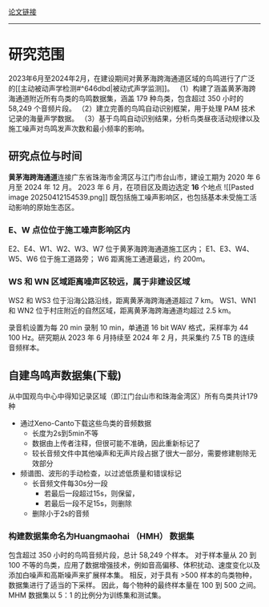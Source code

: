 [论文链接](https://www.sciencedirect.com/science/article/pii/S0006320725001387?via%3Dihub#bb0005)

---
# 研究范围
2023年6月至2024年2月，在建设期间对黄茅海跨海通道区域的鸟鸣进行了广泛的[[主动被动声学检测#^646dbd|被动式声学监测]]。
（1）构建了涵盖黄茅海跨海通道附近所有鸟类的鸟鸣数据集，涵盖 179 种鸟类，包含超过 350 小时的 58,249 个音频片段。 
（2）建立完善的鸟鸣自动识别框架，用于处理 PAM 技术记录的海量声学数据。
（3）基于鸟鸣自动识别结果，分析鸟类昼夜活动规律以及施工噪声对鸟鸣发声次数和最小频率的影响。
## 研究点位与时间
**黄茅海跨海通道**连接广东省珠海市金湾区与江门市台山市，建设工期为 2020 年 6 月至 2024 年 12 月。
2023 年 6 月，在项目区及周边选定 **16** 个地点
![[Pasted image 20250412154539.png]]
既包括施工噪声影响区，也包括基本未受施工活动影响的原始生态区。
### E、W 点位位于施工噪声影响区内
E2、E4、W1、W2、W3、W7 位于黄茅海跨海通道施工区内；
E1、E3、W4、W5、W6 位于施工道路旁；
W6 距离施工通道最远，约 200m。
### WS 和 WN 区域距离噪声区较远，属于非建设区域
WS2 和 WS3 位于沿海公路沿线，距离黄茅海跨海通道超过 7 km。
WS1、WN1 和 WN2 位于村庄附近的自然区域，距离黄茅海跨海通道均超过 2.5 km。

录音机设置为每 20 min 录制 10 min，单通道 16 bit WAV 格式，采样率为 44 100 Hz。研究期从 2023 年 6 月持续至 2024 年 2 月，共采集约 7.5 TB 的连续音频样本。
## 自建鸟鸣声数据集(下载)
从中国观鸟中心中得知记录区域（即江门台山市和珠海金湾区）所有鸟类共计179种
- 通过Xeno-Canto下载这些鸟类的音频数据
    - 长度为2s到5min不等
    - 数据由上传者注释，但很可能不准确，因此重新标记了
    - 较长音频文件中其他噪声和无声片段占据了很大一部分，需要修建剔除无效部分
- 频谱图、波形的手动检查，以过滤低质量和错误标记
    - 长音频文件每30s分一段
        - 若最后一段超过15s，则保留，
        - 若最后一段不足15s，则删除
    - 删除小于2s的音频
### 构建数据集命名为Huangmaohai （HMH） 数据集
包含超过 350 小时的鸟鸣音频片段，总计 58,249 个样本。
对于样本量从 20 到 100 不等的鸟类，应用了数据增强技术，例如音高偏移、体积扰动、速度变化以及添加白噪声和高斯噪声来扩展样本集。
相反，对于具有 >500 样本的鸟类物种，数据集进行了适当的下采样。
因此，每个物种的最终样本量在 100 到 500 之间。
MHM 数据集以 5：1 的比例分为训练集和测试集。
